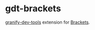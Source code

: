 # gdt-brackets

[granify-dev-tools](granify/granify-dev-tools) extension for [Brackets](http://brackets.io).
